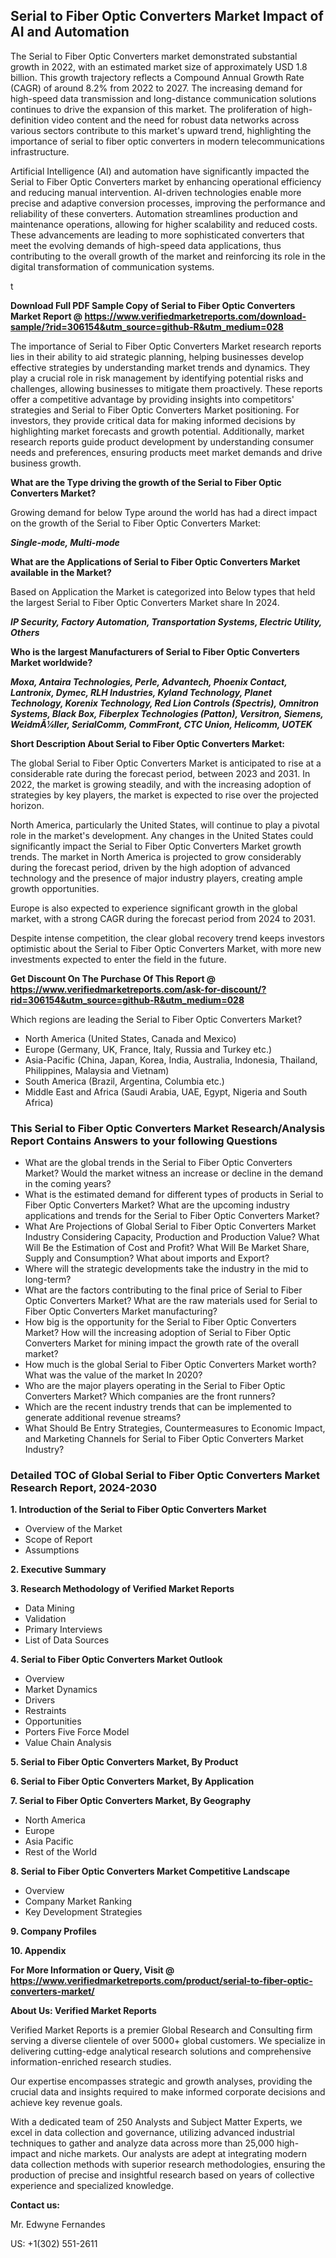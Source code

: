 <h2>Serial to Fiber Optic Converters Market Impact of AI and Automation</h2><p>The Serial to Fiber Optic Converters market demonstrated substantial growth in 2022, with an estimated market size of approximately USD 1.8 billion. This growth trajectory reflects a Compound Annual Growth Rate (CAGR) of around 8.2% from 2022 to 2027. The increasing demand for high-speed data transmission and long-distance communication solutions continues to drive the expansion of this market. The proliferation of high-definition video content and the need for robust data networks across various sectors contribute to this market's upward trend, highlighting the importance of serial to fiber optic converters in modern telecommunications infrastructure.</p><p>Artificial Intelligence (AI) and automation have significantly impacted the Serial to Fiber Optic Converters market by enhancing operational efficiency and reducing manual intervention. AI-driven technologies enable more precise and adaptive conversion processes, improving the performance and reliability of these converters. Automation streamlines production and maintenance operations, allowing for higher scalability and reduced costs. These advancements are leading to more sophisticated converters that meet the evolving demands of high-speed data applications, thus contributing to the overall growth of the market and reinforcing its role in the digital transformation of communication systems.</p>t</p><p id="" class=""><strong>Download Full PDF Sample Copy of Serial to Fiber Optic Converters Market Report @ <a href="https://www.verifiedmarketreports.com/download-sample/?rid=306154&utm_source=github-R&utm_medium=028" target="_blank">https://www.verifiedmarketreports.com/download-sample/?rid=306154&utm_source=github-R&utm_medium=028</a></strong></p><p>The importance of&nbsp;Serial to Fiber Optic Converters Market research reports lies in their ability to aid strategic planning, helping businesses develop effective strategies by understanding market trends and dynamics. They play a crucial role in risk management by identifying potential risks and challenges, allowing businesses to mitigate them proactively. These reports offer a competitive advantage by providing insights into competitors' strategies and Serial to Fiber Optic Converters Market positioning. For investors, they provide critical data for making informed decisions by highlighting market forecasts and growth potential. Additionally, market research reports guide product development by understanding consumer needs and preferences, ensuring products meet market demands and drive business growth.</p><p><strong>What are the&nbsp;Type driving the growth of the Serial to Fiber Optic Converters Market?</strong></p><p id="" class="">Growing demand for below Type around the world has had a direct impact on the growth of the Serial to Fiber Optic Converters Market:</p><em><strong>Single-mode, Multi-mode</strong></em></p><strong>What are the&nbsp;Applications&nbsp;of Serial to Fiber Optic Converters Market available in the Market?</strong></p><p id="" class="">Based on Application the Market is categorized into Below types that held the largest Serial to Fiber Optic Converters Market share In 2024.</p><em><strong>IP Security, Factory Automation, Transportation Systems, Electric Utility, Others</strong></em></p><strong>Who is the largest Manufacturers of Serial to Fiber Optic Converters Market worldwide?</strong></p><p><em><strong>Moxa, Antaira Technologies, Perle, Advantech, Phoenix Contact, Lantronix, Dymec, RLH Industries, Kyland Technology, Planet Technology, Korenix Technology, Red Lion Controls (Spectris), Omnitron Systems, Black Box, Fiberplex Technologies (Patton), Versitron, Siemens, WeidmÃ¼ller, SerialComm, CommFront, CTC Union, Helicomm, UOTEK</strong></em></p><p id="" class=""><strong>Short Description About Serial to Fiber Optic Converters Market:</strong></p><p>The global Serial to Fiber Optic Converters Market is anticipated to rise at a considerable rate during the forecast period, between 2023 and 2031. In 2022, the market is growing steadily, and with the increasing adoption of strategies by key players, the market is expected to rise over the projected horizon.</p><p>North America, particularly the United States, will continue to play a pivotal role in the market's development. Any changes in the United States could significantly impact the Serial to Fiber Optic Converters Market growth trends. The market in North America is projected to grow considerably during the forecast period, driven by the high adoption of advanced technology and the presence of major industry players, creating ample growth opportunities.</p><p>Europe is also expected to experience significant growth in the global market, with a strong CAGR during the forecast period from 2024 to 2031.</p><p>Despite intense competition, the clear global recovery trend keeps investors optimistic about the Serial to Fiber Optic Converters Market, with more new investments expected to enter the field in the future.</p><p id="" class=""><strong>Get Discount On The Purchase Of This Report @ <a href="https://www.verifiedmarketreports.com/ask-for-discount/?rid=306154&utm_source=github-R&utm_medium=028" target="_blank">https://www.verifiedmarketreports.com/ask-for-discount/?rid=306154&utm_source=github-R&utm_medium=028</a></strong></p>Which regions are leading the Serial to Fiber Optic Converters Market?</p><ul><li>North America (United States, Canada and Mexico)</li><li>Europe (Germany, UK, France, Italy, Russia and Turkey etc.)</li><li>Asia-Pacific (China, Japan, Korea, India, Australia, Indonesia, Thailand, Philippines, Malaysia and Vietnam)</li><li>South America (Brazil, Argentina, Columbia etc.)</li><li>Middle East and Africa (Saudi Arabia, UAE, Egypt, Nigeria and South Africa)</li></ul><h3 id="" class="">This Serial to Fiber Optic Converters Market Research/Analysis Report Contains Answers to your following Questions</h3><ul><li>What are the global trends in the Serial to Fiber Optic Converters Market? Would the market witness an increase or decline in the demand in the coming years?</li><li>What is the estimated demand for different types of products in Serial to Fiber Optic Converters Market? What are the upcoming industry applications and trends for the Serial to Fiber Optic Converters Market?</li><li>What Are Projections of Global Serial to Fiber Optic Converters Market Industry Considering Capacity, Production and Production Value? What Will Be the Estimation of Cost and Profit? What Will Be Market Share, Supply and Consumption? What about imports and Export?</li><li>Where will the strategic developments take the industry in the mid to long-term?</li><li>What are the factors contributing to the final price of Serial to Fiber Optic Converters Market? What are the raw materials used for Serial to Fiber Optic Converters Market manufacturing?</li><li>How big is the opportunity for the Serial to Fiber Optic Converters Market? How will the increasing adoption of Serial to Fiber Optic Converters Market for mining impact the growth rate of the overall market?</li><li>How much is the global Serial to Fiber Optic Converters Market worth? What was the value of the market In 2020?</li><li>Who are the major players operating in the Serial to Fiber Optic Converters Market? Which companies are the front runners?</li><li>Which are the recent industry trends that can be implemented to generate additional revenue streams?</li><li>What Should Be Entry Strategies, Countermeasures to Economic Impact, and Marketing Channels for Serial to Fiber Optic Converters Market Industry?</li></ul><h3 id="" class="">Detailed TOC of Global Serial to Fiber Optic Converters Market Research Report, 2024-2030</h3><p id="" class=""><strong>1. Introduction of the Serial to Fiber Optic Converters Market</strong></p><ul><li>Overview of the Market</li><li>Scope of Report</li><li>Assumptions</li></ul><p id="" class=""><strong>2. Executive Summary</strong></p><p id="" class=""><strong>3. Research Methodology of Verified Market Reports</strong></p><ul><li>Data Mining</li><li>Validation</li><li>Primary Interviews</li><li>List of Data Sources</li></ul><p id="" class=""><strong>4. Serial to Fiber Optic Converters Market Outlook</strong></p><ul><li>Overview</li><li>Market Dynamics</li><li>Drivers</li><li>Restraints</li><li>Opportunities</li><li>Porters Five Force Model</li><li>Value Chain Analysis</li></ul><p id="" class=""><strong>5. Serial to Fiber Optic Converters Market, By Product</strong></p><p id="" class=""><strong>6. Serial to Fiber Optic Converters Market, By Application</strong></p><p id="" class=""><strong>7. Serial to Fiber Optic Converters Market, By Geography</strong></p><ul><li>North America</li><li>Europe</li><li>Asia Pacific</li><li>Rest of the World</li></ul><p id="" class=""><strong>8. Serial to Fiber Optic Converters Market Competitive Landscape</strong></p><ul><li>Overview</li><li>Company Market Ranking</li><li>Key Development Strategies</li></ul><p id="" class=""><strong>9. Company Profiles</strong></p><p id="" class=""><strong>10. Appendix</strong></p><p id="" class=""><strong>For More Information or Query, Visit @ <a href="https://www.verifiedmarketreports.com/product/serial-to-fiber-optic-converters-market/" target="_blank">https://www.verifiedmarketreports.com/product/serial-to-fiber-optic-converters-market/</a></strong></p><p id="" class=""><strong>About Us: Verified Market Reports</strong></p><p id="" class="">Verified Market Reports is a premier Global Research and Consulting firm serving a diverse clientele of over 5000+ global customers. We specialize in delivering cutting-edge analytical research solutions and comprehensive information-enriched research studies.</p><p id="" class="">Our expertise encompasses strategic and growth analyses, providing the crucial data and insights required to make informed corporate decisions and achieve key revenue goals.</p><p id="" class="">With a dedicated team of 250 Analysts and Subject Matter Experts, we excel in data collection and governance, utilizing advanced industrial techniques to gather and analyze data across more than 25,000 high-impact and niche markets. Our analysts are adept at integrating modern data collection methods with superior research methodologies, ensuring the production of precise and insightful research based on years of collective experience and specialized knowledge.</p><p id="" class=""><strong>Contact us:</strong></p><p id="" class="">Mr. Edwyne Fernandes</p><p id="" class="">US: +1(302) 551-2611</p>